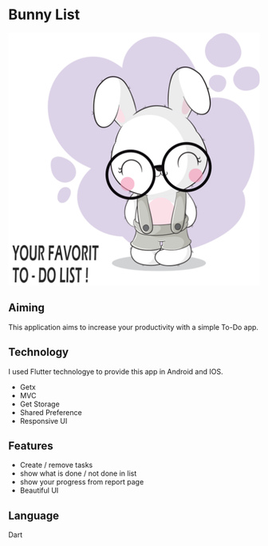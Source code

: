 # Bunny List

![](assets/logo_transparent.png)

## Aiming
This application aims to increase your productivity with a simple To-Do app.

## Technology
I used Flutter technologye to provide this app in Android and IOS.<br />
- Getx <br />
- MVC <br />
- Get Storage <br />
- Shared Preference <br />
- Responsive UI <br />

## Features
- Create / remove tasks <br />
- show what is done / not done in list <br />
- show your progress from report page <br />
- Beautiful UI  <br />

## Language 
Dart